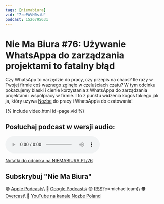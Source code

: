 ```yaml
---
tags: [niemabiura]
vid: "7rePAVH0siU"
podcast: 1526795631
---
```


# Nie Ma Biura #76: Używanie WhatsAppa do zarządzania projektami to fatalny błąd

Czy WhatsApp to narzędzie do pracy, czy przepis na chaos? Ile razy w Twojej firmie coś ważnego zginęło w czeluściach czatu? W tym odcinku pokazujemy blaski i cienie korzystania z WhatsAppa do zarządzania projektami i współpracy w firmie. I to z punktu widzenia kogoś takiego jak ja, który używa [Nozbe][n] do pracy i WhatsApp’a do czatowania!

{% include video.html id=page.vid %}

<!--More-->

## Posłuchaj podcast w wersji audio:

<audio controls>
<source src="https://media.transistor.fm/cd1ceb67/6eac5441.mp3" type="audio/mpeg">
</audio>



[Notatki do odcinka na NIEMABIURA.PL/76](https://niemabiura.pl/76)

## Subskrybuj "Nie Ma Biura"

🟣 [Apple Podcasts](https://podcasts.apple.com/pl/podcast/nie-ma-biura/id1526795631)\\
🔵 [Google Podcasts](https://podcasts.google.com/feed/aHR0cHM6Ly9mZWVkcy50cmFuc2lzdG9yLmZtL25pZW1hYml1cmE)\\
🟡 [RSS](https://nozbe.com/niemabiura.rss)?c=michaelteam)\\
🟠 [Overcast](https://overcast.fm/itunes1526795631/nie-ma-biura)\\
🔴 [YouTube na kanale Nozbe Poland](https://youtube.com/NozbePoland)

<!--podcast: 1526795631-->

[n]: https://michael.gratis/nozbe_pl
[np]: https://michael.gratis/nozbepersonal_pl